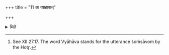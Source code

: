 +++
title = "11 आ व्याहावात्"

+++

<details><summary>थिते</summary>

11. (This three-fold response should be done only upto the) Vyāhāva.[^1]  

[^1]: See XII.27.17. The word Vyāhāva stands for the utterance śoṁsāvom by the Hotr̥.  
</details>
